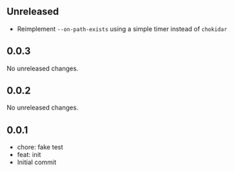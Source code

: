 ## Unreleased

- Reimplement `--on-path-exists` using a simple timer instead of `chokidar`

## 0.0.3

No unreleased changes.

## 0.0.2

No unreleased changes.

## 0.0.1

- chore: fake test
- feat: init
- Initial commit
